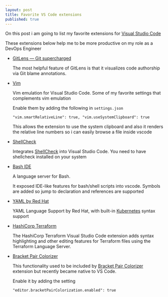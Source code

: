 ```yaml
---
layout: post
title: Favorite VS Code extensions
published: true
---
```


On this post i am going to list my favorite extensions for [Visual Studio Code](https://code.visualstudio.com/)

These extensions below help me to be more productive on my role as a DevOps Engineer


 - [GitLens — Git supercharged](https://marketplace.visualstudio.com/items?itemName=eamodio.gitlens)

    The most helpful feature of GitLens is that it visualizes code authorship via Git blame annotations.

 - [Vim](https://marketplace.visualstudio.com/items?itemName=vscodevim.vim)

    Vim emulation for Visual Studio Code.
    Some of my favorite settings that complements vim emulation

    Enable them by adding the following in `settings.json`

    `"vim.smartRelativeLine": true,
    "vim.useSystemClipboard": true`

    This allows the extension to use the system clipboard and also it renders the relative line numbers so i can easily browse a file inside vscode

 - [ShellCheck](https://marketplace.visualstudio.com/items?itemName=timonwong.shellcheck)

    Integrates [ShellCheck](https://www.shellcheck.net/) into Visual Studio Code.
    You need to have shellcheck installed on your system

 - [Bash IDE](https://marketplace.visualstudio.com/items?itemName=mads-hartmann.bash-ide-vscode)

    A language server for Bash.

    It exposed IDE-like features for bash/shell scripts into vscode.
    Symbols are added so jump to declaration and references are supported

 - [YAML by Red Hat](https://marketplace.visualstudio.com/items?itemName=redhat.vscode-yaml)

    YAML Language Support by Red Hat, with built-in [Kubernetes](https://kubernetes.io) syntax support

 - [HashiCorp Terraform](https://marketplace.visualstudio.com/items?itemName=HashiCorp.terraform)

    The HashiCorp Terraform Visual Studio Code extension adds syntax highlighting and other editing features for Terraform files using the Terraform Language Server.

 - [Bracket Pair Colorizer](https://code.visualstudio.com/blogs/2021/09/29/bracket-pair-colorization)

    This functionality used to be included by [Bracket Pair Colorizer](https://marketplace.visualstudio.com/items?itemName=CoenraadS.bracket-pair-colorizer) extension but recently became native to VS Code.

    Enable it by adding the setting

    `"editor.bracketPairColorization.enabled": true`
